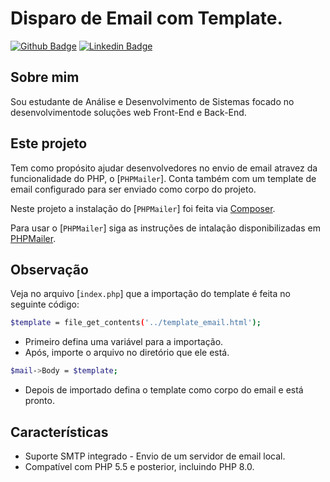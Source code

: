 # Disparo de Email com Template.

[![Github Badge](https://img.shields.io/badge/-Github-000?style=flat-square&logo=Github&logoColor=white&link=https://github.com/Cesar4ugusto)](https://github.com/Cesar4ugusto)
[![Linkedin Badge](https://img.shields.io/badge/-LinkedIn-blue?style=flat-square&logo=Linkedin&logoColor=white&linkhttps://www.linkedin.com/in/c%C3%A9sar-augusto-aa8143160//)](https://www.linkedin.com/in/c%C3%A9sar-augusto-aa8143160//)

## Sobre mim
Sou estudante de Análise e Desenvolvimento de Sistemas focado no desenvolvimentode soluções web Front-End e Back-End.

## Este projeto
Tem como propósito ajudar desenvolvedores no envio de email atravez da funcionalidade do PHP, o [`PHPMailer`]. Conta também com um template de email configurado para ser enviado como corpo do projeto.

Neste projeto a instalação do [`PHPMailer`] foi feita via [Composer](https://getcomposer.org).

Para usar o [`PHPMailer`] siga as instruções de intalação disponibilizadas em [PHPMailer](https://github.com/PHPMailer/PHPMailer).

## Observação

Veja no arquivo [`index.php`] que a importação do template é feita no seguinte código:

```sh
$template = file_get_contents('../template_email.html');
```

- Primeiro defina uma variável para a importação.
- Após, importe o arquivo no diretório que ele está.

```sh
$mail->Body = $template; 
```

- Depois de importado defina o template como corpo do email e está pronto.

## Características

- Suporte SMTP integrado - Envio de um servidor de email local.
- Compatível com PHP 5.5 e posterior, incluindo PHP 8.0.